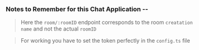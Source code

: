 ### Notes to Remember for this Chat Application --

> Here the `room/:roomID` endpoint corresponds to the room `creatation name` and not the actual `roomID`

> For working you have to set the token perfectly in the `config.ts` file
